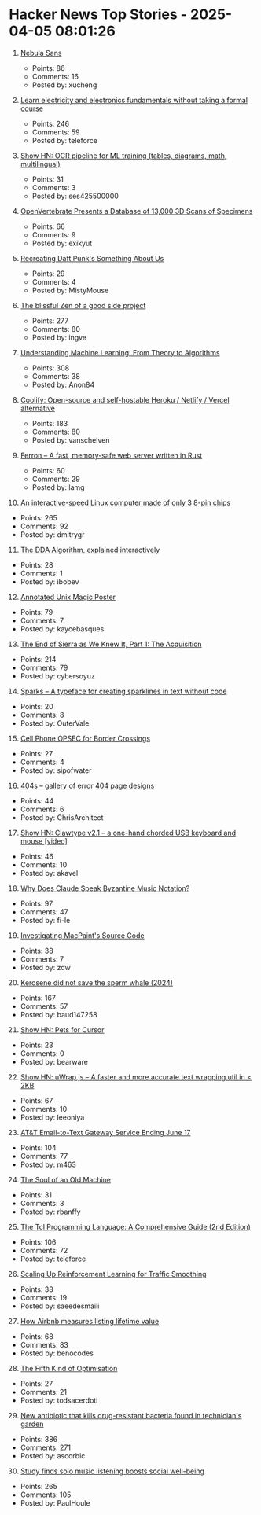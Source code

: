 # Hacker News Top Stories - 2025-04-05 08:01:26

1. [Nebula Sans](https://nebulasans.com/)
   - Points: 86
   - Comments: 16
   - Posted by: xucheng

2. [Learn electricity and electronics fundamentals without taking a formal course](https://simonmonk.org/tyee7)
   - Points: 246
   - Comments: 59
   - Posted by: teleforce

3. [Show HN: OCR pipeline for ML training (tables, diagrams, math, multilingual)](https://github.com/ses4255/Versatile-OCR-Program)
   - Points: 31
   - Comments: 3
   - Posted by: ses425500000

4. [OpenVertebrate Presents a Database of 13,000 3D Scans of Specimens](https://www.openculture.com/2024/03/openvertebrate-presents-a-massive-database-of-13000-3d-scans-of-vertebrate-specimens.html)
   - Points: 66
   - Comments: 9
   - Posted by: exikyut

5. [Recreating Daft Punk's Something About Us](https://thoughts-and-things.ghost.io/recreating-daft-punks-something-about-us/)
   - Points: 29
   - Comments: 4
   - Posted by: MistyMouse

6. [The blissful Zen of a good side project](https://joshcollinsworth.com/blog/the-blissful-zen-of-a-good-side-project)
   - Points: 277
   - Comments: 80
   - Posted by: ingve

7. [Understanding Machine Learning: From Theory to Algorithms](https://www.cs.huji.ac.il/~shais/UnderstandingMachineLearning/copy.html)
   - Points: 308
   - Comments: 38
   - Posted by: Anon84

8. [Coolify: Open-source and self-hostable Heroku / Netlify / Vercel alternative](https://coolify.io/)
   - Points: 183
   - Comments: 80
   - Posted by: vanschelven

9. [Ferron – A fast, memory-safe web server written in Rust](https://github.com/ferronweb/ferron)
   - Points: 60
   - Comments: 29
   - Posted by: lamg

10. [An interactive-speed Linux computer made of only 3 8-pin chips](https://dmitry.gr/?r=05.Projects&proj=36.%208pinLinux)
   - Points: 265
   - Comments: 92
   - Posted by: dmitrygr

11. [The DDA Algorithm, explained interactively](https://aaaa.sh/creatures/dda-algorithm-interactive)
   - Points: 28
   - Comments: 1
   - Posted by: ibobev

12. [Annotated Unix Magic Poster](https://unixmagic.net/)
   - Points: 79
   - Comments: 7
   - Posted by: kaycebasques

13. [The End of Sierra as We Knew It, Part 1: The Acquisition](https://www.filfre.net/2025/04/the-end-of-sierra-as-we-knew-it-part-1-the-acquisition/)
   - Points: 214
   - Comments: 79
   - Posted by: cybersoyuz

14. [Sparks – A typeface for creating sparklines in text without code](https://github.com/aftertheflood/sparks)
   - Points: 20
   - Comments: 8
   - Posted by: OuterVale

15. [Cell Phone OPSEC for Border Crossings](https://www.schneier.com/blog/archives/2025/04/cell-phone-opsec-for-border-crossings.html)
   - Points: 27
   - Comments: 4
   - Posted by: sipofwater

16. [404s – gallery of error 404 page designs](https://www.404s.design/)
   - Points: 44
   - Comments: 6
   - Posted by: ChrisArchitect

17. [Show HN: Clawtype v2.1 – a one-hand chorded USB keyboard and mouse [video]](https://www.youtube.com/watch?v=N2PSiOl-auM)
   - Points: 46
   - Comments: 10
   - Posted by: akavel

18. [Why Does Claude Speak Byzantine Music Notation?](https://fi-le.net/byzantine/)
   - Points: 97
   - Comments: 47
   - Posted by: fi-le

19. [Investigating MacPaint's Source Code](https://ztoz.blog/posts/macpaint-source-code/)
   - Points: 38
   - Comments: 7
   - Posted by: zdw

20. [Kerosene did not save the sperm whale (2024)](https://edconway.substack.com/p/no-kerosene-did-not-save-the-sperm)
   - Points: 167
   - Comments: 57
   - Posted by: baud147258

21. [Show HN: Pets for Cursor](undefined)
   - Points: 23
   - Comments: 0
   - Posted by: bearware

22. [Show HN: uWrap.js – A faster and more accurate text wrapping util in < 2KB](https://github.com/leeoniya/uWrap)
   - Points: 67
   - Comments: 10
   - Posted by: leeoniya

23. [AT&T Email-to-Text Gateway Service Ending June 17](https://www.att.com/support/article/wireless/KM1061254/)
   - Points: 104
   - Comments: 77
   - Posted by: m463

24. [The Soul of an Old Machine](https://thechipletter.substack.com/p/the-soul-of-an-old-machine)
   - Points: 31
   - Comments: 3
   - Posted by: rbanffy

25. [The Tcl Programming Language: A Comprehensive Guide (2nd Edition)](https://www.magicsplat.com/ttpl/index.html)
   - Points: 106
   - Comments: 72
   - Posted by: teleforce

26. [Scaling Up Reinforcement Learning for Traffic Smoothing](https://bair.berkeley.edu/blog/2025/03/25/rl-av-smoothing/)
   - Points: 38
   - Comments: 19
   - Posted by: saeedesmaili

27. [How Airbnb measures listing lifetime value](https://medium.com/airbnb-engineering/how-airbnb-measures-listing-lifetime-value-a603bf05142c)
   - Points: 68
   - Comments: 83
   - Posted by: benocodes

28. [The Fifth Kind of Optimisation](https://tratt.net/laurie/blog/2025/the_fifth_kind_of_optimisation.html)
   - Points: 27
   - Comments: 21
   - Posted by: todsacerdoti

29. [New antibiotic that kills drug-resistant bacteria found in technician's garden](https://www.nature.com/articles/d41586-025-00945-z)
   - Points: 386
   - Comments: 271
   - Posted by: ascorbic

30. [Study finds solo music listening boosts social well-being](https://phys.org/news/2025-03-solo-music-boosts-social.html)
   - Points: 265
   - Comments: 105
   - Posted by: PaulHoule


